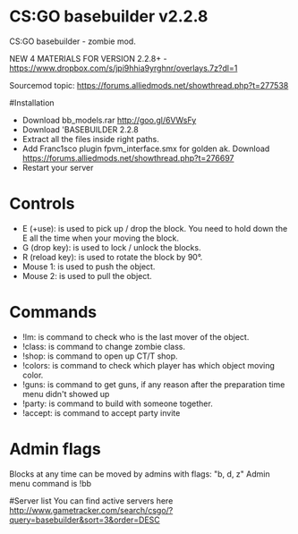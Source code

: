 # CS:GO basebuilder v2.2.8
CS:GO basebuilder - zombie mod. 

NEW 4 MATERIALS FOR VERSION 2.2.8+ - https://www.dropbox.com/s/jpi9hhia9yrghnr/overlays.7z?dl=1

Sourcemod topic: https://forums.alliedmods.net/showthread.php?t=277538
 

#Installation
 * Download bb_models.rar 	http://goo.gl/6VWsFy
 * Download 'BASEBUILDER 2.2.8
 * Extract all the files inside right paths.
 * Add Franc1sco plugin fpvm_interface.smx for golden ak. Download https://forums.alliedmods.net/showthread.php?t=276697
 * Restart your server



# Controls
 * E (+use): is used to pick up / drop the block. You need to hold down the E all the time when your moving the block.
 * G (drop key): is used to lock / unlock the blocks.
 * R (reload key): is used to rotate the block by 90°.
 * Mouse 1: is used to push the object.
 * Mouse 2: is used to pull the object.



# Commands
 * !lm: is command to check who is the last mover of the object. 
 * !class: is command to change zombie class. 
 * !shop: is command to open up CT/T shop.
 * !colors: is command to check which player has which object moving color.
 * !guns: is command to get guns, if any reason after the preparation time menu didn't showed up
 * !party: is command to build with someone together.
 * !accept: is command to accept party invite
 
 
 
# Admin flags
  Blocks at any time can be moved by admins with flags: "b, d, z"
  Admin menu command is !bb
  
  
#Server list
 You can find active servers here http://www.gametracker.com/search/csgo/?query=basebuilder&sort=3&order=DESC
